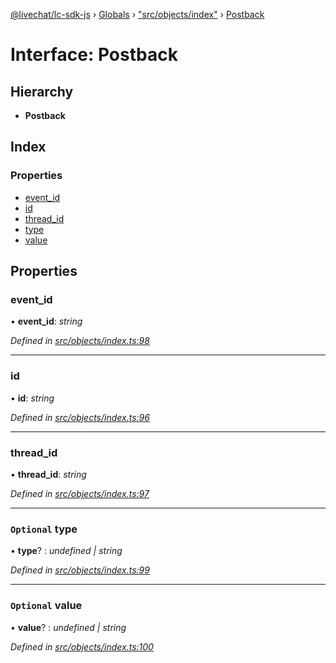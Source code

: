 [@livechat/lc-sdk-js](../README.md) › [Globals](../globals.md) › ["src/objects/index"](../modules/_src_objects_index_.md) › [Postback](_src_objects_index_.postback.md)

# Interface: Postback

## Hierarchy

* **Postback**

## Index

### Properties

* [event_id](_src_objects_index_.postback.md#event_id)
* [id](_src_objects_index_.postback.md#id)
* [thread_id](_src_objects_index_.postback.md#thread_id)
* [type](_src_objects_index_.postback.md#optional-type)
* [value](_src_objects_index_.postback.md#optional-value)

## Properties

###  event_id

• **event_id**: *string*

*Defined in [src/objects/index.ts:98](https://github.com/livechat/lc-sdk-js/blob/efba8ac/src/objects/index.ts#L98)*

___

###  id

• **id**: *string*

*Defined in [src/objects/index.ts:96](https://github.com/livechat/lc-sdk-js/blob/efba8ac/src/objects/index.ts#L96)*

___

###  thread_id

• **thread_id**: *string*

*Defined in [src/objects/index.ts:97](https://github.com/livechat/lc-sdk-js/blob/efba8ac/src/objects/index.ts#L97)*

___

### `Optional` type

• **type**? : *undefined | string*

*Defined in [src/objects/index.ts:99](https://github.com/livechat/lc-sdk-js/blob/efba8ac/src/objects/index.ts#L99)*

___

### `Optional` value

• **value**? : *undefined | string*

*Defined in [src/objects/index.ts:100](https://github.com/livechat/lc-sdk-js/blob/efba8ac/src/objects/index.ts#L100)*

